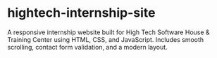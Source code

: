 # hightech-internship-site
A responsive internship website built for High Tech Software House &amp; Training Center using HTML, CSS, and JavaScript. Includes smooth scrolling, contact form validation, and a modern layout.
